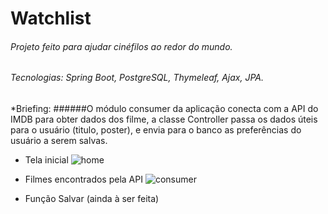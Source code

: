 # Watchlist
######  Projeto feito para ajudar cinéfilos ao redor do mundo.
######  Tecnologias: Spring Boot, PostgreSQL, Thymeleaf, Ajax, JPA.

 *Briefing:
######O módulo consumer da aplicação conecta com a API do IMDB para obter dados dos filme, a classe Controller passa os dados úteis para o usuário (titulo, poster), e envia para o banco as preferências do usuário a serem salvas.

* Tela inicial
![home](https://github.com/andarino/watchlist-SQL/blob/main/img/home.png)

* Filmes encontrados pela API 
![consumer](https://github.com/andarino/watchlist-SQL/blob/main/img/pesquisa.png)

* Função Salvar (ainda à ser feita)
